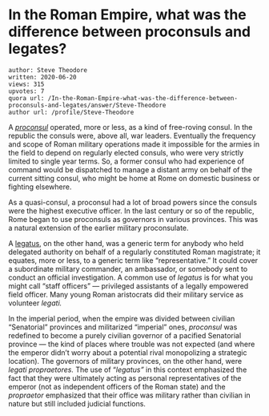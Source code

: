 # In the Roman Empire, what was the difference between proconsuls and legates?

	author: Steve Theodore
	written: 2020-06-20
	views: 315
	upvotes: 7
	quora url: /In-the-Roman-Empire-what-was-the-difference-between-proconsuls-and-legates/answer/Steve-Theodore
	author url: /profile/Steve-Theodore


A _[proconsul](http://penelope.uchicago.edu/Thayer/E/Roman/Texts/secondary/SMIGRA*/Proconsul.html)_ operated, more or less, as a kind of free-roving consul. In the republic the consuls were, above all, war leaders. Eventually the frequency and scope of Roman military operations made it impossible for the armies in the field to depend on regularly elected consuls, who were very strictly limited to single year terms. So, a former consul who had experience of command would be dispatched to manage a distant army on behalf of the current sitting consul, who might be home at Rome on domestic business or fighting elsewhere.

As a quasi-consul, a proconsul had a lot of broad powers since the consuls were the highest executive officer. In the last century or so of the republic, Rome began to use proconsuls as governors in various provinces. This was a natural extension of the earlier military proconsulate.

A [legatus](http://penelope.uchicago.edu/Thayer/E/Roman/Texts/secondary/SMIGRA*/Legatus.html), on the other hand, was a generic term for anybody who held delegated authority on behalf of a regularly constituted Roman magistrate; it equates, more or less, to a generic term like “representative.” It could cover a subordinate military commander, an ambassador, or somebody sent to conduct an official investigation. A common use of _legatus_  is for what you might call “staff officers” — privileged assistants of a legally empowered field officer. Many young Roman aristocrats did their military service as volunteer _legati._ 

In the imperial period, when the empire was divided between civilian “Senatorial” provinces and militarized “imperial” ones, _proconsul_ was redefined to become a purely civilian governor of a pacified Senatorial province — the kind of places where trouble was not expected (and where the emperor didn’t worry about a potential rival monopolizing a strategic location). The governors of military provinces, on the other hand, were _legati propraetores._ The use of “_legatus”_ in this context emphasized the fact that they were ultimately acting as personal representatives of the emperor (not as independent officers of the Roman state) and the _propraetor_  emphasized that their office was military rather than civilian in nature but still included judicial functions.

